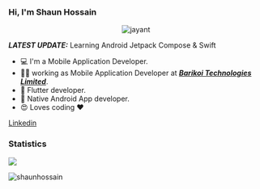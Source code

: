 ### Hi, I'm Shaun Hossain
<p align="center"> <img src="https://komarev.com/ghpvc/?username=shaunhossain" alt="jayant" /> </p>

_**LATEST UPDATE:**_ Learning  Android Jetpack Compose & Swift

- 💻 I'm a Mobile Application Developer.
- 👨‍💻 working as Mobile Application Developer at ***<a href="https://www.barikoi.com/">Barikoi Technologies Limited</a>***.
- 📱 Flutter developer.
- 📱 Native Android App developer.
- 😍 Loves coding ❤️

<a href="https://www.linkedin.com/in/shaunhossain/"> Linkedin </a>
### Statistics
<img src="https://github-readme-stats.vercel.app/api/top-langs/?username=shaunhossain&theme=dark&hide_langs_below=1" />
<p><img align="center" src="https://github-readme-streak-stats.herokuapp.com/?user=shaunhossain&" alt="shaunhossain"/></p>


<!-- <img src="https://github-readme-stats.vercel.app/api?username=shaunhossain&&show_icons=true&title_color=161239&icon_color=150829&text_color=692ACF&bg_color=ffffff">

<img align="center" src="https://github-readme-stats.vercel.app/api/top-langs/?username=shaunhossain&theme=black-blue" alt="nameisshaunhossain"/> -->


